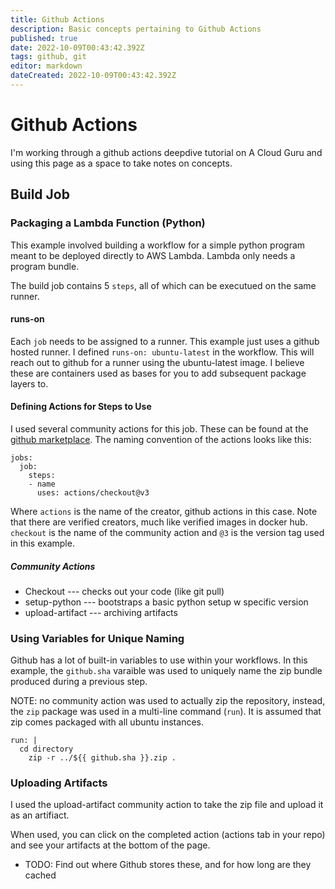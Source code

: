 ```yaml
---
title: Github Actions
description: Basic concepts pertaining to Github Actions
published: true
date: 2022-10-09T00:43:42.392Z
tags: github, git
editor: markdown
dateCreated: 2022-10-09T00:43:42.392Z
---
```


# Github Actions

I'm working through a github actions deepdive tutorial on A Cloud Guru and using this page as a space to take notes on concepts. 

## Build Job

### Packaging a Lambda Function (Python)

This example involved building a workflow for a simple python program meant to be deployed directly to AWS Lambda. Lambda only needs a program bundle. 

The build job contains 5 `steps`, all of which can be executued on the same runner. 

#### runs-on

Each `job` needs to be assigned to a runner. This example just uses a github hosted runner. I defined `runs-on: ubuntu-latest` in the workflow. This will reach out to github for a runner using the ubuntu-latest image. I believe these are containers used as bases for you to add subsequent package layers to.

#### Defining Actions for Steps to Use

I used several community actions for this job. These can be found at the [github marketplace](https://github.com/marketplace?type=actions). The naming convention of the actions looks like this: 

```
jobs: 
  job: 
    steps: 
    - name
      uses: actions/checkout@v3
```

Where `actions` is the name of the creator, github actions in this case. Note that there are verified creators, much like verified images in docker hub. `checkout` is the name of the community action and `@3` is the version tag used in this example. 

##### Community Actions

- Checkout --- checks out your code (like git pull)
- setup-python --- bootstraps a basic python setup w specific version
- upload-artifact --- archiving artifacts

### Using Variables for Unique Naming

Github has a lot of built-in variables to use within your workflows. In this example, the `github.sha` varaible was used to uniquely name the zip bundle produced during a previous step. 

NOTE: no community action was used to actually zip the repository, instead, the `zip` package was used in a multi-line command (`run`). It is assumed that zip comes packaged with all ubuntu instances.

```
run: |
  cd directory
    zip -r ../${{ github.sha }}.zip .
```

### Uploading Artifacts

I used the upload-artifact community action to take the zip file and upload it as an artifiact. 

When used, you can click on the completed action (actions tab in your repo) and see your artifacts at the bottom of the page. 

- TODO: Find out where Github stores these, and for how long are they cached



